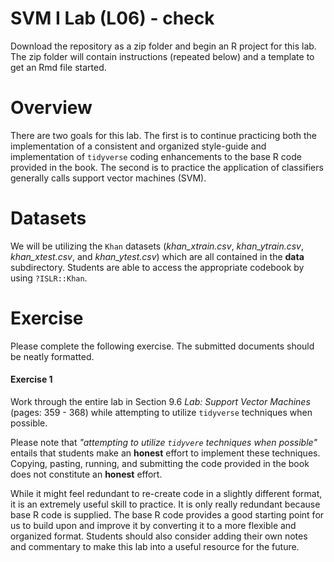 # SVM I Lab (L06) - check

Download the repository as a zip folder and begin an R project for this lab. The zip folder will contain instructions (repeated below) and a template to get an Rmd file started.

# Overview

There are two goals for this lab. The first is to continue practicing both the implementation of a consistent and organized style-guide and implementation of `tidyverse` coding enhancements to the base R code provided in the book. The second is to practice the application of classifiers generally calls support vector machines (SVM).

# Datasets 

We will be utilizing the `Khan` datasets (*khan_xtrain.csv*, *khan_ytrain.csv*, *khan_xtest.csv*, and *khan_ytest.csv*) which are all contained in the **data** subdirectory. Students are able to access the appropriate codebook by using `?ISLR::Khan`.

# Exercise

Please complete the following exercise. The submitted documents should be neatly formatted. 

#### Exercise 1
Work through the entire lab in Section 9.6 *Lab: Support Vector Machines* (pages: 359 - 368) while attempting to utilize `tidyverse` techniques when possible. 

Please note that *"attempting to utilize `tidyvere` techniques when possible"* entails that students make an **honest** effort to implement these techniques. Copying, pasting, running, and submitting the code provided in the book does not constitute an **honest** effort. 

While it might feel redundant to re-create code in a slightly different format, it is an extremely useful skill to practice. It is only really redundant because base R code is supplied. The base R code provides a good starting point for us to build upon and improve it by converting it to a more flexible and organized format. Students should also consider adding their own notes and commentary to make this lab into a useful resource for the future. 